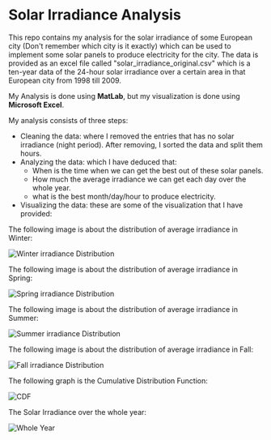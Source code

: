 # Solar Irradiance Analysis

This repo contains my analysis for the solar irradiance of some European city (Don't remember which city is it exactly) which can be used to implement some solar panels to produce electricity for the city. The data is provided as an excel file called "solar_irradiance_original.csv" which is a ten-year data of the 24-hour solar irradiance over a certain area in that European city from 1998 till 2009.

My Analysis is done using **MatLab**, but my visualization is done using **Microsoft Excel**. 

My analysis consists of three steps:

- Cleaning the data: where I removed the entries that has no solar irradiance (night period). After removing, I sorted the data and split them hours.
- Analyzing the data: which I have deduced that:
  - When is the time when we can get the best out of these solar panels. 
  - How much the average irradiance we can get each day over the whole year.
  - what is the best month/day/hour to produce electricity.
- Visualizing the data: these are some of the visualization that I have provided:

The following image is about the distribution of average irradiance in Winter:

![Winter irradiance Distribution](http://www.mediafire.com/convkey/6d61/90vs3aig7nsnwhnzg.jpg)

The following image is about the distribution of average irradiance in Spring:

![Spring irradiance Distribution](http://www.mediafire.com/convkey/6396/naxawbvjqdf6v52zg.jpg)

The following image is about the distribution of average irradiance in Summer:

![Summer irradiance Distribution](http://www.mediafire.com/convkey/2939/0t4v0706oe42zjkzg.jpg)

The following image is about the distribution of average irradiance in Fall:

![Fall irradiance Distribution](http://www.mediafire.com/convkey/d2b8/wm5eoetj8a5bd31zg.jpg)

The following graph is the Cumulative Distribution Function:

![CDF](http://www.mediafire.com/convkey/6737/b2ikizi3anqncaqzg.jpg)

The Solar Irradiance over the whole year:

![Whole Year](http://www.mediafire.com/convkey/161f/4g5j00rfjcz5rfezg.jpg)